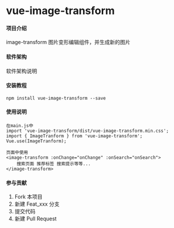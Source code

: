 # vue-image-transform

#### 项目介绍
image-transform 图片变形编辑组件，并生成新的图片

<!-- ![image](http://onf2hckia.bkt.clouddn.com/github-vue-search-bar.gif) -->

#### 软件架构
软件架构说明


#### 安装教程

    npm install vue-image-transform --save

#### 使用说明

    在main.js中
    import 'vue-image-transform/dist/vue-image-transform.min.css';
    import { ImageTranform } from 'vue-image-transform';
    Vue.use(ImageTranform);

    页面中使用
    <image-transform :onChange="onChange" :onSearch="onSearch">
        搜索页面 推荐标签 搜索提示等等...    
    </image-transform>

#### 参与贡献

1. Fork 本项目
2. 新建 Feat_xxx 分支
3. 提交代码
4. 新建 Pull Request
